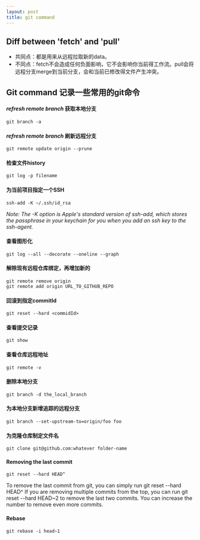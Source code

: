 ```yaml
---
layout: post
title: git command
---
```


## Diff between 'fetch' and 'pull'
* 共同点：都是用来从远程拉取新的data。
* 不同点：fetch不会造成任何负面影响，它不会影响你当前得工作流。pull会将远程分支merge到当前分支，会和当前已修改得文件产生冲突。

## Git command 记录一些常用的git命令

#### _refresh remote branch_ 获取本地分支
```
git branch -a
```

#### _refresh remote branch_ 刷新远程分支
```
git remote update origin --prune
```

#### 检查文件history 
```
git log -p filename
```

#### 为当前项目指定一个SSH
```
ssh-add -K ~/.ssh/id_rsa
```
_Note: The -K option is Apple's standard version of ssh-add, which stores the passphrase in your keychain for you when you add an ssh key to the ssh-agent._

#### 查看图形化
```
git log --all --decorate --oneline --graph
```

#### 解除现有远程仓库绑定，再增加新的
```
git remote remove origin
git remote add origin URL_TO_GITHUB_REPO
```

#### 回滚到指定commitId
```
git reset --hard <commidId>
```

#### 查看提交记录
```
git show
```

#### 查看仓库远程地址
```
git remote -v
```

#### 删除本地分支
```
git branch -d the_local_branch
```

#### 为本地分支新增追踪的远程分支
```
git branch --set-upstream-to=origin/foo foo
```

#### 为克隆仓库制定文件名
```
git clone git@github.com:whatever folder-name
```

#### Removing the last commit
```
git reset --hard HEAD^
```
To remove the last commit from git, you can simply run git reset --hard HEAD^ If you are removing multiple commits from the top, you can run git reset --hard HEAD~2 to remove the last two commits. You can increase the number to remove even more commits.

#### Rebase
```
git rebase -i head~1
```

